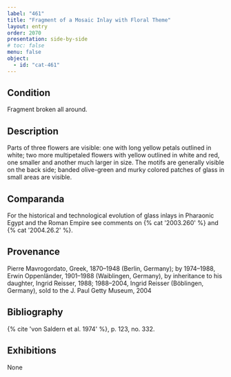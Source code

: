 ```yaml
---
label: "461"
title: "Fragment of a Mosaic Inlay with Floral Theme"
layout: entry
order: 2070
presentation: side-by-side
# toc: false
menu: false
object:
  - id: "cat-461"
---
```


## Condition

Fragment broken all around.

## Description

Parts of three flowers are visible: one with long yellow petals outlined in white; two more multipetaled flowers with yellow outlined in white and red, one smaller and another much larger in size. The motifs are generally visible on the back side; banded olive-green and murky colored patches of glass in small areas are visible.

## Comparanda

For the historical and technological evolution of glass inlays in Pharaonic Egypt and the Roman Empire see comments on {% cat '2003.260' %} and {% cat '2004.26.2' %}.

## Provenance

Pierre Mavrogordato, Greek, 1870–1948 (Berlin, Germany); by 1974–1988, Erwin Oppenländer, 1901–1988 (Waiblingen, Germany), by inheritance to his daughter, Ingrid Reisser, 1988; 1988–2004, Ingrid Reisser (Böblingen, Germany), sold to the J. Paul Getty Museum, 2004

## Bibliography

{% cite 'von Saldern et al. 1974' %}, p. 123, no. 332.

## Exhibitions

None